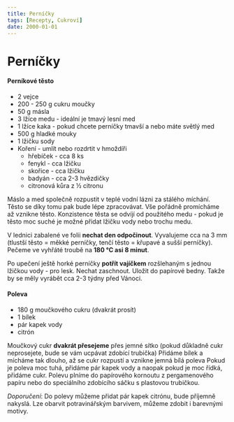 ```yaml
---
title: Perníčky
tags: [Recepty, Cukroví]
date: 2000-01-01
---
```


# Perníčky

#### Perníkové těsto

* 2 vejce
* 200 - 250 g cukru moučky
* 50 g másla
* 3 lžíce medu - ideální je tmavý lesní med
* 1 lžíce kaka - pokud chcete perníčky tmavší a nebo máte světlý med
* 500 g hladké mouky
* 1 lžičku sody
* Koření - umlít nebo rozdrtit v hmoždíři
  - hřebíček - cca 8 ks
  - fenykl - cca lžičku
  - skořice - cca lžičku
  - badyán - cca 2-3 hvězdičky
  - citronová kůra z ½ citronu

Máslo a med společně rozpustit v teplé vodní lázni za stálého míchání. Těsto se
díky tomu pak bude lépe zpracovávat. Vše pořádně promícháme až vznikne těsto.
Konzistence těsta se odvíjí od použitého medu - pokud je těsto moc suché je
možné přidat lžičku vody nebo trochu medu.

V lednici zabalené ve folii **nechat den odpočinout**. Vyvalujeme cca na 3 mm
(tlustší  těsto = měkké perníčky, tenčí těsto = křupavé a sušší perníčky).
Pečeme ve vyhřáté troubě na **180 °C asi 8 minut**.

Po upečení ještě horké perníčky **potřít vajíčkem** rozšlehaným s jednou
lžičkou vody - pro lesk. Nechat zaschnout. Uložit do papírové bedny.
Takže by se měly vyrábět cca 2-3 týdny před Vánoci.

#### Poleva
* 180 g moučkového cukru (dvakrát prosít)
* 1 bílek
* pár kapek vody
* citrón

Moučkový cukr **dvakrát přesejeme** přes jemné sítko (pokud důkladně cukr
neprosejete, bude se vám ucpávat zdobící trubička) Přidáme bílek a mícháme tak
dlouho, až se cukr rozpustí a vznikne jemná bílá poleva Pokud je poleva moc tuhá,
přidáme pár kapek vody a naopak pokud je moc řídká, přidáme cukr. Polevu plníme
do papírového kornoutu z pergamenového papíru nebo do speciálního zdobícího
sáčku s plastovou trubičkou.

*Doporučení*: Do polevy můžeme přidat pár kapek citrónu, bude příjemně nakyslá.
Lze obarvit potravinářským barvivem, můžeme zdobit i barevnými motivy.
